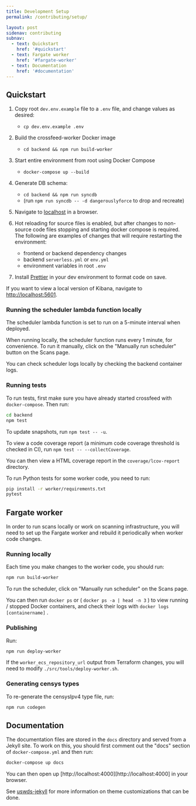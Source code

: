 ```yaml
---
title: Development Setup
permalink: /contributing/setup/

layout: post
sidenav: contributing
subnav:
  - text: Quickstart
    href: '#quickstart'
  - text: Fargate worker
    href: '#fargate-worker'
  - text: Documentation
    href: '#documentation'
---
```


## Quickstart

1.  Copy root `dev.env.example` file to a `.env` file, and change values as desired:
    - `cp dev.env.example .env`
1.  Build the crossfeed-worker Docker image
    - `cd backend && npm run build-worker`
1.  Start entire environment from root using Docker Compose
    - `docker-compose up --build`
1.  Generate DB schema:
    - `cd backend && npm run syncdb`
    - (run `npm run syncdb -- -d dangerouslyforce` to drop and recreate)

1.  Navigate to [localhost](http://localhost) in a browser.

1.  Hot reloading for source files is enabled, but after changes to non-source code files stopping and starting docker compose is required. The following are examples of changes that will require restarting the environment:
    - frontend or backend dependency changes
    - backend `serverless.yml` or `env.yml`
    - environment variables in root `.env`
1.  Install [Prettier](https://www.robinwieruch.de/how-to-use-prettier-vscode) in your dev environment to format code on save.

If you want to view a local version of Kibana, navigate to [http://localhost:5601](http://localhost:5601).

### Running the scheduler lambda function locally

The scheduler lambda function is set to run on a 5-minute interval when deployed.

When running locally, the scheduler function runs every 1 minute, for convenience. To run it manually, click on the "Manually run scheduler" button on the Scans page.

You can check scheduler logs locally by checking the backend container logs.

### Running tests

To run tests, first make sure you have already started crossfeed with `docker-compose`. Then run:

```bash
cd backend
npm test
```

To update snapshots, run `npm test -- -u`.

To view a code coverage report (a minimum code coverage threshold is checked in CI), run `npm test -- --collectCoverage`.

You can then view a HTML coverage report in the `coverage/lcov-report` directory.

To run Python tests for some worker code, you need to run:

```bash
pip install -r worker/requirements.txt
pytest
```

## Fargate worker

In order to run scans locally or work on scanning infrastructure,
you will need to set up the Fargate worker and rebuild it periodically
when worker code changes.

### Running locally

Each time you make changes to the worker code, you should run:

```bash
npm run build-worker
```

To run the scheduler, click on "Manually run scheduler" on the Scans page.

You can then run `docker ps` or ( `docker ps -a | head -n 3` ) to view running / stopped Docker containers,
and check their logs with `docker logs [containername]` .

### Publishing

Run:

```bash
npm run deploy-worker
```

If the `worker_ecs_repository_url` output from Terraform changes, you will need to modify `./src/tools/deploy-worker.sh`.

### Generating censys types

To re-generate the censysIpv4 type file, run:

```bash
npm run codegen
```

## Documentation

The documentation files are stored in the `docs` directory and served from a Jekyll site. To work on this, you should first comment out the "docs" section of `docker-compose.yml` and then run:

```bash
docker-compose up docs
```

You can then open up [http://localhost:4000][http://localhost:4000] in your browser.

See [uswds-jekyll](https://github.com/18F/uswds-jekyll) for more information on theme customizations that can be done.
